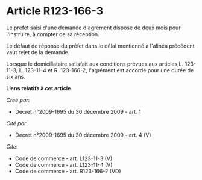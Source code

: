 # Article R123-166-3

Le préfet saisi d'une demande d'agrément dispose de deux mois pour l'instruire, à compter de sa réception. 

Le défaut de réponse du préfet dans le délai mentionné à l'alinéa précédent vaut rejet de la demande. 

Lorsque le domiciliataire satisfait aux conditions prévues aux articles L. 123-11-3, L. 123-11-4 et R. 123-166-2, l'agrément
est accordé pour une durée de six ans.

**Liens relatifs à cet article**

_Créé par_:

  - Décret n°2009-1695 du 30 décembre 2009 - art. 1

_Cité par_:

  - Décret n°2009-1695 du 30 décembre 2009 - art. 4 (V)

_Cite_:

  - Code de commerce - art. L123-11-3 (V)
  - Code de commerce - art. L123-11-4 (V)
  - Code de commerce - art. R123-166-2 (VD)
